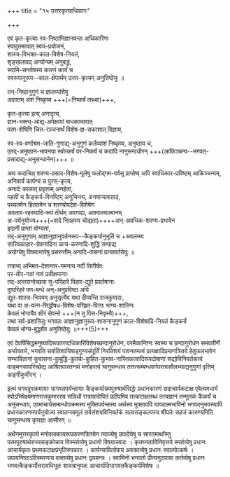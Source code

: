 +++
title = "१५ उत्तरकृत्याधिकारः"

+++

एवं कृत-कृत्याः स्व-निष्ठाभिज्ञानवन्तः अधिकारिणः  
स्वादुतमत्वात् स्वयं-प्रयोजनं,  
शास्त्र-विभक्त-काल-विशेष-नियतं,  
शृङ्खलावद् अन्योन्यम् अनुबद्धं,  
स्वामि-सन्तोषस्य कारणं कार्यं च  
स्वरूपानुरूप--काल-क्षेपार्थम् उत्तर-कृत्यम् अनुतिष्ठेयुः ॥

तन्-निष्ठानुगुणं च ज्ञातव्यांशेषु  
अज्ञातम् अंशं निष्कृष्य +++(=निष्कर्षं लब्ध्वा)+++,  

कृत-कृत्या इत्य् अनादृत्य,  
ज्ञान-भक्त्य्-आद्य्-अपेक्षायां बाधकाभावात्  
परम-शेषिणि चित्त-रञ्जनार्थं विशेष-ज्ञ-सकाशात् विज्ञाय,   

स्व-स्व-वर्णाश्रम-जाति-गुणाद्य्-अनुगुणं कर्तव्यांशं निष्कृष्य, अनुष्ठाय च,  
एतद्-अनुष्ठान-भावनया स्वोत्कर्षं पर-निकर्षं च कदापि नानुसन्दधीरन् +++(आकिञ्चन्य--भगवत्-प्रसादाद्य्-अनुसन्धानेन)+++ ॥

अथ कदाचित् शरण्य-प्रसाद-विशेष-मूलेषु फलोद्गम-पर्वसु प्राप्तेष्व् अपि   स्वाधिकार-प्रविष्टम् आकिञ्चन्यम्, अनिवार्यं कार्पण्यं च पुरस्-कृत्य,  
अनादेः कालात् प्रवृत्ताम् अनर्हतां,  
महतीं च कैङ्कर्य-विनष्टिम् अनुचिन्त्य, अनवाप्यावसादं,  
पथ्यतमेन हिततमेन च शरण्योपदेश-विशेषेण  
अवतार-रहस्यादि-रूपं तीर्थम् अवगाह्य,  आश्वास्यात्मानम्  
अ-पर्यनुयोज्य+++(=वादे निग्रहस्य चोद्यता)++++अन्-अवधिक-शरण्य-प्रभावेन  
इदानीं प्राप्तां योग्यतां,  
तद्-अनुगुणाम् आज्ञानुज्ञानुवर्तनरूप--कैङ्कर्यानुभूतिं च +अवलम्ब्य  
सात्त्विकाहार-सेवनादिना काय-करणादि-शुद्धिं सम्पाद्य  
अयोग्येषु विषयान्तरेषु प्रसरन्तीम् अनादि-वासनां प्रत्यावर्तयेयुः ॥

तत्राप्य् अभिमत-देशान्तर-गमनाय नदीं तितीर्षवः  
पर-तीर-गतां नावं प्रतीक्षमाणाः  
तद्-अन्तरान्वेच्छया सु-परिहारे विहार-द्यूते प्रवर्तमानाः  
दुष्परिहरे पण-बन्धे अन्-अनुप्रविष्टा अपि  
द्यूत-शास्त्र-नियमम् अनुसृत्यैव यथा दीव्यन्ति राजकुमाराः,  
यथा वा अ-यत्न-सिद्धौषध-विशेष-परिहृत-पित्ताः भाग्य-शालिनः  
केवलं भोगायैव क्षीरं सेवन्ते +++(न तु पित्त-निवृत्त्यै)+++,  
तथा सर्व-प्रशासितुः भगवतः आज्ञानुज्ञानुरूप-शासनानुगुणं काल-विशेषादि-नियतं कैङ्कर्यं   
केवलं भोग्य-बुद्ध्यैव अनुतिष्ठेयुः ॥+++(5)+++



एवं देवर्षिसिद्धमनुष्यादिरूपतत्तदधिकारिविशेषच्छन्दानुरोधेन, परमैकान्तिनः स्वस्य च छन्दानुरोधेन समवतीर्णे अर्चावतारे, भगवति सर्वातिशायिषाड्गुण्यसंपूर्तिं निरतिशयं पावनतमत्वं प्रत्यक्षादिप्रमाणत्रितये हेतुफलभावेन सम्भावितानां कुवासना-कुबुद्धि-कुतर्क-कुहित-कुभाव-नास्तिकत्वादिरूपदोषाणां सद्योविनिवर्तकत्वं वाङ्मनसापरिच्छेद्य आश्रितपारतन्त्र्यं मनोहरत्वं चानुसन्धाय तत्तत्सम्बन्धवर्गपरत्वसौलभ्याद्यनुगुणां वृत्तिम् अङ्गीकुर्वीरन् ।



इत्थं भगवदुपक्रमायाः भागवतपर्यन्तायाः कैङ्कर्याख्यपुरुषार्थसिद्धेः प्रधानकारणं सदाचार्यकटाक्ष एवेत्यवधार्य श्वोऽभिषेक्ष्यमाणराजकुमारस्य सन्निधौ रात्रावारोपितं प्रदीपमिव तत्कटाक्षलब्धं तत्त्वज्ञानं तन्मूलकं कैंकर्यं च अनुसन्धाय, एवमाचार्यसम्बन्धोपक्रमस्य मुक्तिपर्यन्तस्य अर्थस्य मुक्तावपि यावदात्मभाविनो भगवदनुभवस्यापि प्रधानकारणमपर्यनुयोज्य स्वातन्त्र्यमूलं सर्वसंशयविनिवर्तकं सत्यसङ्कल्पस्य श्रीपतेः सहजं कारुण्यमिति चानुसन्धाय कृतज्ञा आसीरन् ॥

अथैनमुत्तरकृत्ये मनोवाक्कायरूपकरणत्रितयेन त्याज्येषु उपादेयेषु च सारतमार्थांस्तु परमपुरुषार्थरुच्यसङ्कोचाय विस्मर्तव्येषु प्रधानो विषयास्वादः । कृतघ्नताविनिवृत्तये स्मर्तव्येषु प्रधानः आचार्यकृतः प्रथमकटाक्षप्रभृतिरुपकारः । कार्पण्याविलोपाय अवक्तव्येषु प्रधानः स्वात्मोत्कर्षः । उपायनिष्ठाऽविस्मरणाय वक्तव्येषु प्रधानः द्वयमन्त्रः । स्वामिनो भगवतो प्रीत्यनुदयाया कर्तव्येषु प्रधानः भगवत्कैङ्कर्योत्तरावधिभूतः शास्त्रानुमतः आचार्यादिभागवतकैङ्कर्यविशेषः ॥



